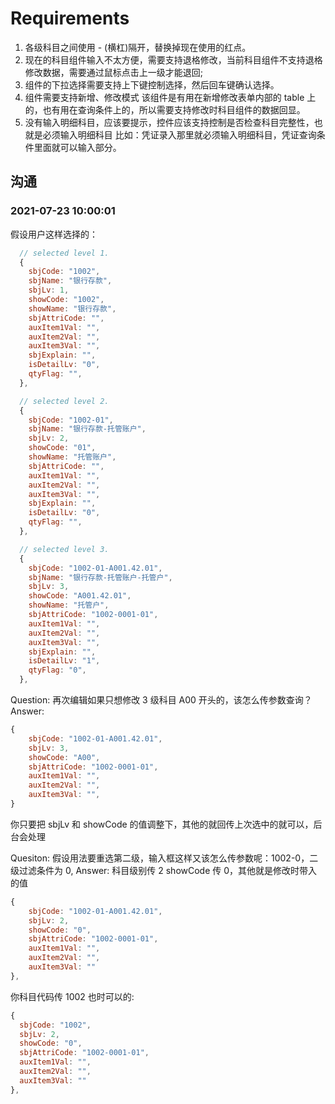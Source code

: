 # Requirements

1. 各级科目之间使用 - (横杠)隔开，替换掉现在使用的红点。
2. 现在的科目组件输入不太方便，需要支持退格修改，当前科目组件不支持退格修改数据，需要通过鼠标点击上一级才能退回;
3. 组件的下拉选择需要支持上下键控制选择，然后回车键确认选择。
4. 组件需要支持新增、修改模式
   该组件是有用在新增修改表单内部的 table 上的，也有用在查询条件上的，所以需要支持修改时科目组件的数据回显。
5. 没有输入明细科目，应该要提示，控件应该支持控制是否检查科目完整性，也就是必须输入明细科目
   比如：凭证录入那里就必须输入明细科目，凭证查询条件里面就可以输入部分。

## 沟通

### 2021-07-23 10:00:01

假设用户这样选择的：

```js
  // selected level 1.
  {
    sbjCode: "1002",
    sbjName: "银行存款",
    sbjLv: 1,
    showCode: "1002",
    showName: "银行存款",
    sbjAttriCode: "",
    auxItem1Val: "",
    auxItem2Val: "",
    auxItem3Val: "",
    sbjExplain: "",
    isDetailLv: "0",
    qtyFlag: "",
  },

  // selected level 2.
  {
    sbjCode: "1002-01",
    sbjName: "银行存款-托管账户",
    sbjLv: 2,
    showCode: "01",
    showName: "托管账户",
    sbjAttriCode: "",
    auxItem1Val: "",
    auxItem2Val: "",
    auxItem3Val: "",
    sbjExplain: "",
    isDetailLv: "0",
    qtyFlag: "",
  },

  // selected level 3.
  {
    sbjCode: "1002-01-A001.42.01",
    sbjName: "银行存款-托管账户-托管户",
    sbjLv: 3,
    showCode: "A001.42.01",
    showName: "托管户",
    sbjAttriCode: "1002-0001-01",
    auxItem1Val: "",
    auxItem2Val: "",
    auxItem3Val: "",
    sbjExplain: "",
    isDetailLv: "1",
    qtyFlag: "0",
  },
```

Question: 再次编辑如果只想修改 3 级科目 A00 开头的，该怎么传参数查询？
Answer:

```js
{
    sbjCode: "1002-01-A001.42.01",
    sbjLv: 3,
    showCode: "A00",
    sbjAttriCode: "1002-0001-01",
    auxItem1Val: "",
    auxItem2Val: "",
    auxItem3Val: "",
}
```

你只要把 sbjLv 和 showCode 的值调整下，其他的就回传上次选中的就可以，后台会处理

Quesiton: 假设用法要重选第二级，输入框这样又该怎么传参数呢：1002-0，二级过滤条件为 0,
Answer: 科目级别传 2 showCode 传 0，其他就是修改时带入的值

```js
{
    sbjCode: "1002-01-A001.42.01",
    sbjLv: 2,
    showCode: "0",
    sbjAttriCode: "1002-0001-01",
    auxItem1Val: "",
    auxItem2Val: "",
    auxItem3Val: ""
},
```

你科目代码传 1002 也时可以的:

```js
{
  sbjCode: "1002",
  sbjLv: 2,
  showCode: "0",
  sbjAttriCode: "1002-0001-01",
  auxItem1Val: "",
  auxItem2Val: "",
  auxItem3Val: ""
},
```

